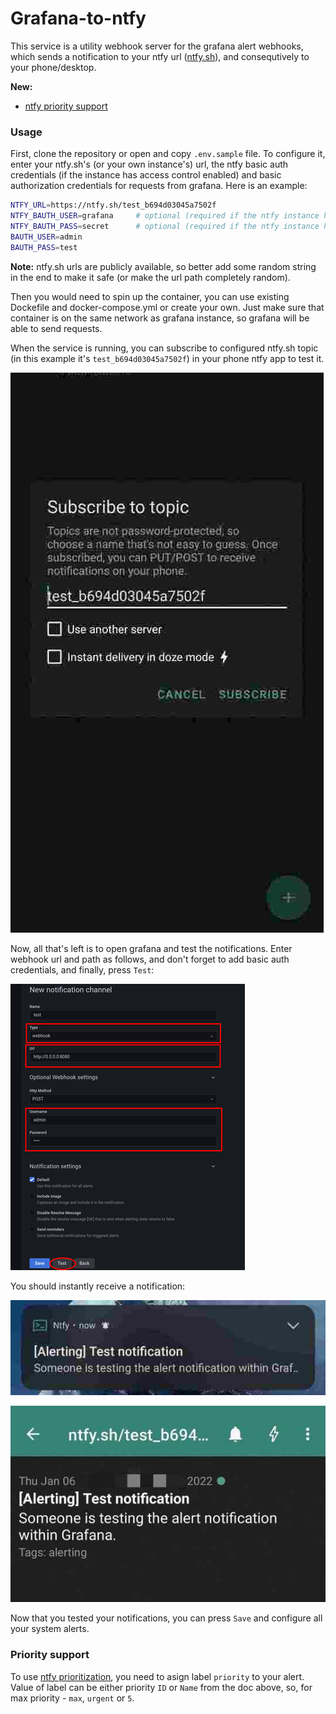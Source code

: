 # Grafana-to-ntfy
This service is a utility webhook server for the grafana alert webhooks, which sends a notification to your ntfy url ([ntfy.sh](https://ntfy.sh/)), and consequtively to your phone/desktop.  

**New:**
- [ntfy priority support](#priority-support)

### Usage
First, clone the repository or open and copy `.env.sample` file. To configure it, enter your ntfy.sh's (or your own instance's) url, the ntfy basic auth credentials (if the instance has access control enabled) and basic authorization credentials for requests from grafana. Here is an example:  
```bash
NTFY_URL=https://ntfy.sh/test_b694d03045a7502f
NTFY_BAUTH_USER=grafana     # optional (required if the ntfy instance has access control enabled)
NTFY_BAUTH_PASS=secret      # optional (required if the ntfy instance has access control enabled)
BAUTH_USER=admin
BAUTH_PASS=test
```
**Note:** ntfy.sh urls are publicly available, so better add some random string in the end to make it safe (or make the url path completely random).  
  
Then you would need to spin up the container, you can use existing Dockefile and docker-compose.yml or create your own. Just make sure that container is on the same network as grafana instance, so grafana will be able to send requests.  
  
When the service is running, you can subscribe to configured ntfy.sh topic (in this example it's `test_b694d03045a7502f`) in your phone ntfy app to test it.  
  
![phone_screenshot_1](./assets/subscribe.jpg)

Now, all that's left is to open grafana and test the notifications. Enter webhook url and path as follows, and don't forget to add basic auth credentials, and finally, press `Test`:
  
![grafana_screenshot_1](./assets/grafana.jpg)
  
You should instantly receive a notification:  
  
![phone_screenshot_2](./assets/notification1.jpg)
  
![phone_screenshot_3](./assets/notification2.jpg)
  
Now that you tested your notifications, you can press `Save` and configure all your system alerts.  

### Priority support

To use [ntfy prioritization](https://docs.ntfy.sh/publish/#message-priority), you need to asign label `priority` to your alert.  
Value of label can be either priority `ID` or `Name` from the doc above, so, for max priority - `max`, `urgent` or `5`.  
